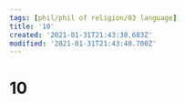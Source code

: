 ```yaml
---
tags: [phil/phil of religion/03 language]
title: '10'
created: '2021-01-31T21:43:38.683Z'
modified: '2021-01-31T21:43:40.700Z'
---
```


# 10

